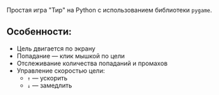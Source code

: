 Простая игра "Тир" на Python с использованием библиотеки `pygame`.

## Особенности:
- Цель двигается по экрану
- Попадание — клик мышкой по цели
- Отслеживание количества попаданий и промахов
- Управление скоростью цели:  
  - `↑` — ускорить  
  - `↓` — замедлить
 
